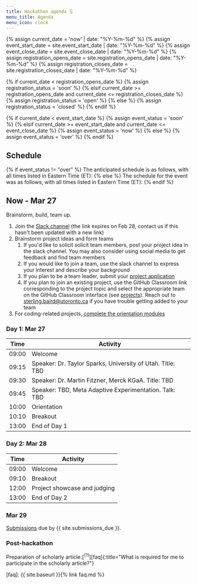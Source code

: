 ```yaml
---
title: Hackathon agenda 🗓️
menu_title: Agenda
menu_icon: clock
---
```

{% assign current_date = 'now' | date: "%Y-%m-%d" %}
{% assign event_start_date = site.event_start_date | date: "%Y-%m-%d" %}
{% assign event_close_date = site.event_close_date | date: "%Y-%m-%d" %}
{% assign registration_opens_date = site.registration_opens_date | date: "%Y-%m-%d" %}
{% assign registration_closes_date = site.registration_closes_date | date: "%Y-%m-%d" %}

{% if current_date < registration_opens_date %}
    {% assign registration_status = 'soon' %}
{% elsif current_date >= registration_opens_date and current_date <= registration_closes_date %}
    {% assign registration_status = 'open' %}
{% else %}
    {% assign registration_status = 'closed' %}
{% endif %}

{% if current_date < event_start_date %}
    {% assign event_status = 'soon' %}
{% elsif current_date >= event_start_date and current_date <= event_close_date %}
    {% assign event_status = 'now' %}
{% else %}
    {% assign event_status = 'over' %}
{% endif %}

## Schedule
{% if event_status != "over" %}
The anticipated schedule is as follows, with all times listed in Eastern Time (ET):
{% else %}
The schedule for the event was as follows, with all times listed in Eastern Time (ET):
{% endif %}

## Now - Mar 27

Brainstorm, build, team up.

1. Join the [Slack channel](https://join.slack.com/share/enQtNjY0MDE3Njc1NjYxMS01NjJlYWJlNTY1ZDcwYTYxMTRhMTIzYTI4NDRlMmY3NzI2MjlmOGQ0NWQzY2RhZTQwMTQ4YjMxNGIwYjNiMmRj) (the link expires on Feb 28, contact us if this hasn't been updated with a new link)
2. Brainstorm project ideas and form teams
   1. If you'd like to solicit solicit team members, post your project idea in the slack channel. You may also consider using social media to get feedback and find team members
   2. If you would like to join a team, use the slack channel to express your interest and describe your background
   3. If you plan to be a team leader, submit your [project application](_/../projects.md)
   4. If you plan to join an existing project, use the GitHub Classroom link corresponding to the project topic and select the appropriate team on the GitHub Classroom interface (see [projects](_/../projects.md)). Reach out to sterling.baird@utoronto.ca if you have trouble getting added to your team
3. For coding-related projects, [complete the orientation modules](_/../resources.md)

### Day 1: Mar 27

| Time  | Activity |
|-------|----------|
| 09:00 | Welcome |
| 09:15 | Speaker: Dr. Taylor Sparks, University of Utah. Title: TBD |
| 09:30 | Speaker: Dr. Martin Fitzner, Merck KGaA. Title: TBD |
| 09:45 | Speaker: TBD, Meta Adaptive Experimentation. Talk: TBD |
| 10:00 | Orientation |
| 10:10 | Breakout |
| 13:00 | End of Day 1 |

### Day 2: Mar 28

| Time  | Activity |
|-------|----------|
| 09:00 | Welcome |
| 09:10 | Breakout |
| 12:00 | Project showcase and judging |
| 13:00 | End of Day 2 |

### Mar 29

[Submissions](_/../resources/submission.md) due by {{ site.submissions_due }}.

<!-- Prizes to be announced March 29 at 1:00 PM Eastern Time (ET). -->

### Post-hackathon

Preparation of scholarly article.[<sup>(?)</sup>][faq]{:title="What is required for me to participate in the scholarly article?"}


[faq]: {{ site.baseurl }}{% link faq.md %}

<!-- {:.agenda} -->

<!-- {:.agenda} -->
<!-- Time (BST)    | Activity | Where to go
------------- | -------- | -----------
09:15 – 09:30 | Zoom meeting opens for informal networking | Zoom main room
09:30 – 10:00 | **Welcome talk**<br>Speaker name | Zoom main room
10:00 – 11:55 | **Breakout groups**<br>Recap and continue working on projects | Zoom breakout rooms
12:00 – 12:30 | **Yoga**<br>Take some time away from your keyboard | Zoom main room
12:30 – 13:30 | Lunch break |
13:30 – 16:30 | **Breakout groups**<br>Continue working on projects | Zoom breakout rooms
16:30 – 17:00 | **End of day tidy-up**<br>Write up<br>Commit your changes to GitHub<br>Tidy Group Workspace | Zoom breakout rooms
17:00 – 17:25 | **Group updates**<br>90 seconds per group<br>Zero or one slide 😊<br>How things are going; what problems you have faced | Zoom main room
17:25 – 17:30 | **Close of day** | Zoom main room -->


<!-- ## Day 2: Mar 28

Live session to announce prizes. -->